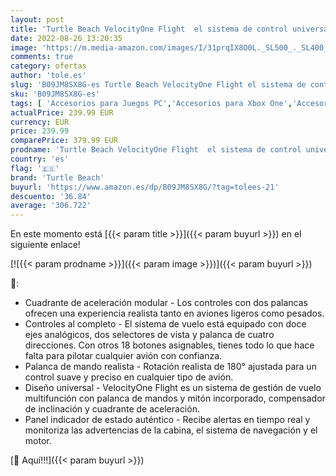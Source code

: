 ```yaml
---
layout: post
title: 'Turtle Beach VelocityOne Flight  el sistema de control universal para Xbox Series X|S y Xbox One | PC con Windows 10/11.'
date: 2022-08-26 13:20:35
image: 'https://m.media-amazon.com/images/I/31prqIX8O0L._SL500_._SL400_.jpg'
comments: true
category: ofertas
author: 'tole.es'
slug: 'B09JM8SX8G-es Turtle Beach VelocityOne Flight el sistema de control...'
sku: 'B09JM8SX8G-es'
tags: [ 'Accesorios para Juegos PC','Accesorios para Xbox One','Accesorios para Xbox Series X y S','Hardware y juegos para Xbox One','Hardware y juegos para Xbox Series X y S','Juegos y Accesorios para PC','Mandos y controles para Xbox One','Mandos y controles para Xbox Series X y S','Videojuegos','turtle beach','xbox','🇪🇸', ]
actualPrice: 239.99 EUR
currency: EUR
price: 239.99
comparePrice: 379.99 EUR
prodname: 'Turtle Beach VelocityOne Flight  el sistema de control universal para Xbox Series X|S y Xbox One | PC con Windows 10/11.'
country: 'es'
flag: '🇪🇸'
brand: 'Turtle Beach'
buyurl: 'https://www.amazon.es/dp/B09JM8SX8G/?tag=tolees-21'
descuento: '36.84'
average: '306.722'
---
```


En este momento está [{{< param title >}}]({{< param buyurl >}}) en el siguiente enlace!

[![{{< param prodname >}}]({{< param image >}})]({{< param buyurl >}})

🔎:

- Cuadrante de aceleración modular - Los controles con dos palancas ofrecen una experiencia realista tanto en aviones ligeros como pesados.
- Controles al completo - El sistema de vuelo está equipado con doce ejes analógicos, dos selectores de vista y palanca de cuatro direcciones. Con otros 18 botones asignables, tienes todo lo que hace falta para pilotar cualquier avión con confianza.
- Palanca de mando realista - Rotación realista de 180° ajustada para un control suave y preciso en cualquier tipo de avión.
- Diseño universal - VelocityOne Flight es un sistema de gestión de vuelo multifunción con palanca de mandos y mitón incorporado, compensador de inclinación y cuadrante de aceleración.
- Panel indicador de estado auténtico - Recibe alertas en tiempo real y monitoriza las advertencias de la cabina, el sistema de navegación y el motor.

[🛒 Aquí!!!]({{< param buyurl >}})
